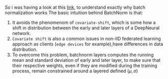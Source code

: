 So i was having a look at this [link](https://www.youtube.com/watch?v=nUUqwaxLnWs), to understand exactly why batch normalization works
The basic intuition behind BatchNorm is that:
1. It avoids the phenomenom of `covariate-shift`, which is some how a shift in distribution between the early and later layers of a DeepNeural network.
2. `Covariate shift` is also a common issues in non-IID federated learning approach as clients (`edge devices` for example),have differences in data distribution.
3. To overcome this problem, batchnorm layers computes the running mean and standard deviation of early and later layer, to make sure that their respective weights, even if they are modified during the training process, remain constrained around a layered defined $(\mu,\sigma)$
